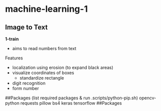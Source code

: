 # machine-learning-1

## Image to Text

**1-train**

- aims to read numbers from text

Features

- localization using erosion (to expand black areas)
- visualize coordinates of boxes
  - standardize rectangle
- digit recognition
- form number

##Packages (list required packages & run .scripts/python-pip.sh)
opencv-python
requests
pillow
bs4
keras
tensorflow
##Packages
